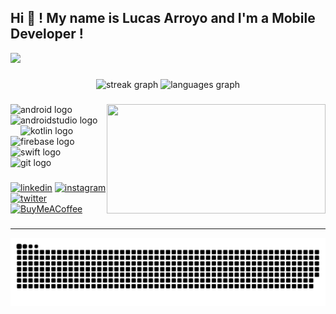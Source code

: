 <h2 align="left">Hi 👋 ! My name is Lucas Arroyo and I'm a Mobile Developer !</h2>

[![](https://visitcount.itsvg.in/api?id=larroyo3&icon=0&color=0)](https://visitcount.itsvg.in)

###

<div align="center">
  <img src="https://streak-stats.demolab.com?user=larroyo3&locale=en&mode=weekly&theme=dracula&hide_border=false&border_radius=5&date_format=j%20M%5B%20Y%5D" height="175" alt="streak graph"  />
  <img src="https://github-readme-stats.vercel.app/api/top-langs?username=larroyo3&locale=en&hide_title=false&layout=compact&card_width=320&langs_count=5&theme=dracula&hide_border=false" height="175" alt="languages graph"  />
</div>

###

<img align="right" height="175" width="350" src="https://i.giphy.com/media/v1.Y2lkPTc5MGI3NjExYm9uMXp0NTE2bjRzbGtiY2VodDd2eXpnNTRocGttajVlNmprcnV4cyZlcD12MV9pbnRlcm5hbF9naWZfYnlfaWQmY3Q9Zw/iIqmM5tTjmpOB9mpbn/giphy.gif"  />

###

<div align="left">
  <img src="https://cdn.jsdelivr.net/gh/devicons/devicon/icons/android/android-original.svg" height="50" alt="android logo"  />
  <img width="12" />
  <img src="https://cdn.jsdelivr.net/gh/devicons/devicon/icons/androidstudio/androidstudio-original.svg" height="50" alt="androidstudio logo"  />
  <img width="12" />
  <img src="https://cdn.jsdelivr.net/gh/devicons/devicon/icons/kotlin/kotlin-original.svg" height="50" alt="kotlin logo"  />
  <img width="12" />
  <img src="https://cdn.jsdelivr.net/gh/devicons/devicon/icons/firebase/firebase-plain.svg" height="50" alt="firebase logo"  />
  <img width="12" />
  <img src="https://cdn.jsdelivr.net/gh/devicons/devicon/icons/swift/swift-original.svg" height="50" alt="swift logo"  />
  <img width="12" />
  <img src="https://cdn.jsdelivr.net/gh/devicons/devicon/icons/git/git-original.svg" height="50" alt="git logo"  />
</div>

###

<p><a target="_blank" href="https://www.linkedin.com/in/lucas-arroyo" style="display: inline-block;"><img src="https://img.shields.io/badge/linkedin-logo?style=for-the-badge&logo=linkedin&logoColor=white&color=%230a77b6" alt="linkedin" height="40" /></a> <a target="_blank" href="https://www.instagram.com/acyll_studios" style="display: inline-block;"><img src="https://img.shields.io/badge/instagram-logo?style=for-the-badge&logo=instagram&logoColor=white&color=%23F35369" alt="instagram" height="40"/></a> <a target="_blank" href="https://twitter.com/acyll_studios" style="display: inline-block;"><img src="https://img.shields.io/badge/twitter-x?style=for-the-badge&logo=x&logoColor=white&color=%230f1419" alt="twitter" height="40" /></a><a target="_blank" href="https://buymeacoffee.com/acyll" style="display: inline-block;"><img src="https://img.shields.io/badge/Buy%20Me%20a%20Coffee-ffdd00?style=for-the-badge&logo=buy-me-a-coffee&logoColor=black" alt="BuyMeACoffee" height="40" /></a></p>


###

---
<div align="center">

  ![Snake animation](https://raw.githubusercontent.com/larroyo3/larroyo3/output/github-contribution-grid-snake-dark.svg)
</div>

